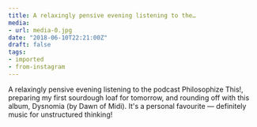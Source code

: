 ```yaml
---
title: A relaxingly pensive evening listening to the…
media:
- url: media-0.jpg
date: "2018-06-10T22:21:00Z"
draft: false
tags:
- imported
- from-instagram
---
```

A relaxingly pensive evening listening to the podcast Philosophize This\!, preparing my first sourdough loaf for tomorrow, and rounding off with this album, Dysnomia \(by Dawn of Midi\). It's a personal favourite — definitely music for unstructured thinking\!
